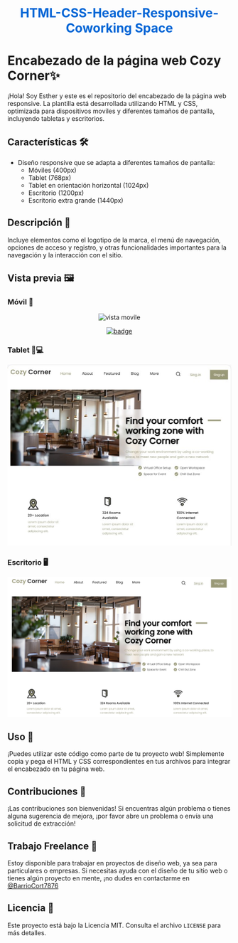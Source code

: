 <h1 align="center" style="color: #0366d6;">
   HTML-CSS-Header-Responsive-Coworking Space
</h1>

# Encabezado de la página web Cozy Corner✨

¡Hola! Soy Esther y este es el repositorio del encabezado de la página web responsive. La plantilla está desarrollada utilizando HTML y CSS, optimizada para dispositivos moviles y diferentes tamaños de pantalla, incluyendo tabletas y escritorios.

## Características 🛠️

- Diseño responsive que se adapta a diferentes tamaños de pantalla:
  - Móviles (400px)
  - Tablet (768px)
  - Tablet en orientación horizontal (1024px)
  - Escritorio (1200px)
  - Escritorio extra grande (1440px)

## Descripción 📝

Incluye elementos como el logotipo de la marca, el menú de navegación, opciones de acceso y registro, y otras funcionalidades importantes para la navegación y la interacción con el sitio.

## Vista previa 🖼️

### Móvil 📱

<div align="center">
  <img src="/img/vita_movil01.jpg/" alt="vista movile"/>
</div>

<p align="center">
   <a href="src/">
      <img src="https://img.shields.io/badge/ver%20codigo-%23761C76?style=for-the-badge" alt="badge">
   </a>
</p>

### Tablet 📱💻

<div align="center">
  <img src="/img/vista_tablet.jpg/" alt="vista tablet"/>
</div>


### Escritorio 🖥️

<div align="center">
  <img src="/img/vista_desktop.jpg/" alt="vista desktop"/>
</div>


## Uso 🚀

¡Puedes utilizar este código como parte de tu proyecto web! Simplemente copia y pega el HTML y CSS correspondientes en tus archivos para integrar el encabezado en tu página web.

## Contribuciones 🤝

¡Las contribuciones son bienvenidas! Si encuentras algún problema o tienes alguna sugerencia de mejora, ¡por favor abre un problema o envía una solicitud de extracción!

## Trabajo Freelance 💼

Estoy disponible para trabajar en proyectos de diseño web, ya sea para particulares o empresas. Si necesitas ayuda con el diseño de tu sitio web o tienes algún proyecto en mente, ¡no dudes en contactarme en 
<br>
[@BarrioCort7876](https://www.twitter.com/BarrioCort7876) 

## Licencia 📄

Este proyecto está bajo la Licencia MIT. Consulta el archivo `LICENSE` para más detalles.
